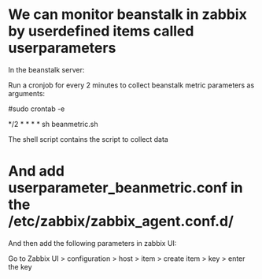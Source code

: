 # We can monitor beanstalk in zabbix by userdefined items called userparameters
In the beanstalk server:

Run a cronjob for every 2 minutes to collect beanstalk metric parameters as arguments:

#sudo crontab -e

*/2 * * * * sh beanmetric.sh

The shell script contains the script to collect data 

# And add userparameter_beanmetric.conf in the /etc/zabbix/zabbix_agent.conf.d/

And then add the following parameters in zabbix UI:

Go to Zabbix UI > configuration > host > item > create item > key > enter the key
